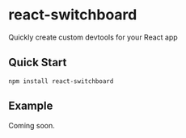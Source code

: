 # react-switchboard

Quickly create custom devtools for your React app

## Quick Start

```
npm install react-switchboard
```

## Example

Coming soon.
